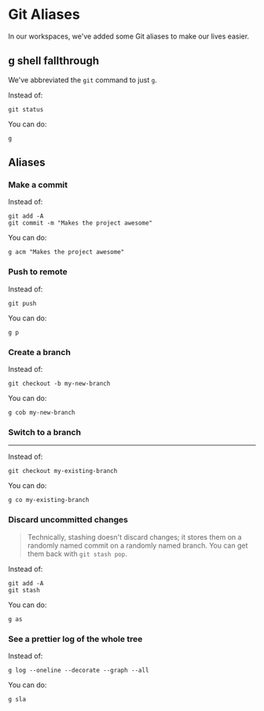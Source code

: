 # Git Aliases

In our workspaces, we've added some Git aliases to make our lives easier.

## g shell fallthrough

We've abbreviated the `git` command to just `g`.

Instead of:

```
git status
```

You can do:

```
g
```

## Aliases

### Make a commit

Instead of:

```
git add -A
git commit -m "Makes the project awesome"
```

You can do:

```
g acm "Makes the project awesome"
```

### Push to remote

Instead of:

```
git push
```

You can do:

```
g p
```

### Create a branch

Instead of:

```
git checkout -b my-new-branch
```

You can do:

```
g cob my-new-branch
```

### Switch to a branch

---

Instead of:

```
git checkout my-existing-branch
```

You can do:

```
g co my-existing-branch
```

### Discard uncommitted changes

> Technically, stashing doesn't discard changes; it stores them on a randomly named commit on a randomly named branch. You can get them back with `git stash pop`.

Instead of:

```
git add -A
git stash
```

You can do:

```
g as
```

### See a prettier log of the whole tree

Instead of:

```
g log --oneline --decorate --graph --all
```

You can do:

```
g sla
```
